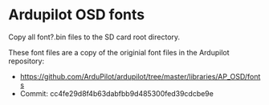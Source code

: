 # Ardupilot OSD fonts

Copy all font?.bin files to the SD card root directory.

These font files are a copy of the originial font files in the Ardupilot repository:
* https://github.com/ArduPilot/ardupilot/tree/master/libraries/AP_OSD/fonts
* Commit: cc4fe29d8f4b63dabfbb9d485300fed39cdcbe9e
